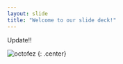 ```yaml
---
layout: slide
title: "Welcome to our slide deck!"
---
```


Update!!

![octofez](https://octodex.github.com/images/octofez.png)
{: .center}
